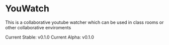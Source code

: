 # YouWatch

This is a collaborative youtube watcher which can be used in class rooms or other collaborative enviroments

Current Stable: v0.1.0
Current Alpha: v0.1.0